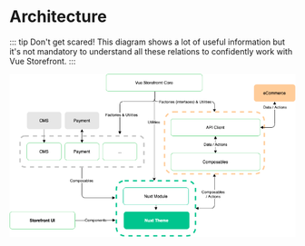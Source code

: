 # Architecture

::: tip Don't get scared!
This diagram shows a lot of useful information but it's not mandatory to understand all these relations to confidently work with Vue Storefront.
:::


<center>
 <img src="../images/architecture.png" alt="vue storefront cli" />
</center>